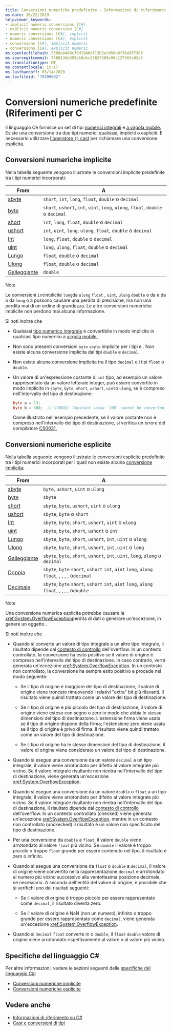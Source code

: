 ```yaml
---
title: Conversioni numeriche predefinite - Informazioni di riferimento su C
ms.date: 10/22/2019
helpviewer_keywords:
- implicit numeric conversions [C#]
- explicit numeric conversion [C#]
- numeric conversions [C#], implicit
- numeric conversions [C#], explicit
- conversions [C#], implicit numeric
- conversions [C#], explicit numeric
ms.openlocfilehash: 5380e8480c39d1940df13b2ecb50a0f394367388
ms.sourcegitcommit: 7588136e355e10cbc2582f389c90c127363c02a5
ms.translationtype: MT
ms.contentlocale: it-IT
ms.lasthandoff: 03/14/2020
ms.locfileid: "79399602"
---
```

# <a name="built-in-numeric-conversions-c-reference"></a>Conversioni numeriche predefinite (Riferimenti per C

Il linguaggio Cè fornisce un set di tipi [numerici integrali](integral-numeric-types.md) e [a virgola mobile.](floating-point-numeric-types.md) Esiste una conversione tra due tipi numerici qualsiasi, impliciti o espliciti. È necessario utilizzare [l'operatore `()` cast](../operators/type-testing-and-cast.md#cast-operator-) per richiamare una conversione esplicita.

## <a name="implicit-numeric-conversions"></a>Conversioni numeriche implicite

Nella tabella seguente vengono illustrate le conversioni implicite predefinite tra i tipi numerici incorporati:

|From|A|
|----------|--------|
|[sbyte](integral-numeric-types.md)|`short`, `int`, `long`, `float`, `double` o `decimal`|
|[byte](integral-numeric-types.md)|`short`, `ushort`, `int`, `uint`, `long`, `ulong`, `float`, `double` o `decimal`|
|[short](integral-numeric-types.md)|`int`, `long`, `float`, `double` o `decimal`|
|[ushort](integral-numeric-types.md)|`int`, `uint`, `long`, `ulong`, `float`, `double` o `decimal`|
|[Int](integral-numeric-types.md)|`long`, `float`, `double` o `decimal`|
|[uint](integral-numeric-types.md)|`long`, `ulong`, `float`, `double` o `decimal`|
|[Lungo](integral-numeric-types.md)|`float`, `double` o `decimal`|
|[Ulong](integral-numeric-types.md)|`float`, `double` o `decimal`|
|[Galleggiante](floating-point-numeric-types.md)|`double`|

> [!NOTE]
> Le conversioni `int`implicite `long`da `ulong` `float` , `uint`, `ulong` `double` o da e da o da `long` o a possono causare una perdita di precisione, ma non una perdita mai di un ordine di grandezza. Le altre conversioni numeriche implicite non perdono mai alcuna informazione.

Si noti inoltre che

- Qualsiasi [tipo numerico integrale](integral-numeric-types.md) è convertibile in modo implicito in qualsiasi tipo numerico a [virgola mobile.](floating-point-numeric-types.md)

- Non sono presenti conversioni `byte` `sbyte` implicite per i tipi e . Non esiste alcuna conversione implicita dai tipi `double` e `decimal`.

- Non esiste alcuna conversione implicita tra il tipo `decimal` e i tipi `float` o `double`.

- Un valore di un'espressione costante di `int` tipo, ad esempio un valore rappresentato da un valore letterale integer, può essere convertito in modo implicito in `sbyte`, `byte`, `short`, `ushort`, `uint`o `ulong`, se è compreso nell'intervallo del tipo di destinazione:

  ```csharp
  byte a = 13;
  byte b = 300;  // CS0031: Constant value '300' cannot be converted to a 'byte'
  ```

  Come illustrato nell'esempio precedente, se il valore costante non è compreso nell'intervallo del tipo di destinazione, si verifica un errore del compilatore [CS0031.](../../misc/cs0031.md)

## <a name="explicit-numeric-conversions"></a>Conversioni numeriche esplicite

Nella tabella seguente vengono illustrate le conversioni esplicite predefinite tra i tipi numerici incorporati per i quali non esiste alcuna [conversione implicita:](#implicit-numeric-conversions)

|From|A|
|----------|--------|
|[sbyte](integral-numeric-types.md)|`byte`, `ushort`, `uint` o `ulong`|
|[byte](integral-numeric-types.md)|`sbyte`|
|[short](integral-numeric-types.md)|`sbyte`, `byte`, `ushort`, `uint` o `ulong`|
|[ushort](integral-numeric-types.md)|`sbyte`, `byte` o `short`|
|[Int](integral-numeric-types.md)|`sbyte`, `byte`, `short`, `ushort`, `uint` o `ulong`|
|[uint](integral-numeric-types.md)|`sbyte`, `byte`, `short`, `ushort` o `int`|
|[Lungo](integral-numeric-types.md)|`sbyte`, `byte`, `short`, `ushort`, `int`, `uint` o `ulong`|
|[Ulong](integral-numeric-types.md)|`sbyte`, `byte`, `short`, `ushort`, `int`, `uint` o `long`|
|[Galleggiante](floating-point-numeric-types.md)|`sbyte`, `byte`, `short`, `ushort`, `int`, `uint`, `long`, `ulong` o `decimal`|
|[Doppia](floating-point-numeric-types.md)|`sbyte`, `byte` `short`, `ushort` `int`, `uint` `long`, `ulong` `float`, , , , , o`decimal`|
|[Decimale](floating-point-numeric-types.md)|`sbyte`, `byte` `short`, `ushort` `int`, `uint` `long`, `ulong` `float`, , , , , o`double`|

> [!NOTE]
> Una conversione numerica esplicita potrebbe causare la <xref:System.OverflowException>perdita di dati o generare un'eccezione, in genere un oggetto .

Si noti inoltre che

- Quando si converte un valore di tipo integrale a un altro tipo integrale, il risultato dipende dal [contesto di controllo](../keywords/checked-and-unchecked.md) dell'overflow. In un contesto controllato, la conversione ha esito positivo se il valore di origine è compreso nell'intervallo del tipo di destinazione. In caso contrario, verrà generata un'eccezione <xref:System.OverflowException>. In un contesto non controllato, la conversione ha sempre esito positivo e procede nel modo seguente:

  - Se il tipo di origine è maggiore del tipo di destinazione, il valore di origine viene troncato rimuovendo i relativi "extra" bit più rilevanti. Il risultato viene quindi trattato come un valore del tipo di destinazione.

  - Se il tipo di origine è più piccolo del tipo di destinazione, il valore di origine viene esteso con segno o zero in modo che abbia le stesse dimensioni del tipo di destinazione. L'estensione firma viene usata se il tipo di origine dispone della firma; l'estensione zero viene usata se il tipo di origine è privo di firma. Il risultato viene quindi trattato come un valore del tipo di destinazione.

  - Se il tipo di origine ha le stesse dimensioni del tipo di destinazione, il valore di origine viene considerato un valore del tipo di destinazione.

- Quando si esegue una conversione da un valore `decimal` a un tipo integrale, il valore viene arrotondato per difetto al valore integrale più vicino. Se il valore integrale risultante non rientra nell'intervallo del tipo di destinazione, viene generata un'eccezione <xref:System.OverflowException>.

- Quando si esegue una conversione da un valore `double` o `float` a un tipo integrale, il valore viene arrotondato per difetto al valore integrale più vicino. Se il valore integrale risultante non rientra nell'intervallo del tipo di destinazione, il risultato dipende dal [contesto di controllo](../keywords/checked-and-unchecked.md) dell'overflow. In un contesto controllato (checked) viene generata un'eccezione <xref:System.OverflowException>, mentre in un contesto non controllato (unckecked) il risultato è un valore non specificato del tipo di destinazione.

- Per una conversione da `double` a `float`, il valore `double` viene arrotondato al valore `float` più vicino. Se `double` il valore è troppo piccolo o troppo `float` grande per essere contenuto nel tipo, il risultato è zero o infinito.

- Quando si esegue una conversione da `float` o `double` a `decimal`, il valore di origine viene convertito nella rappresentazione `decimal` e arrotondato al numero più vicino successivo alla ventottesima posizione decimale, se necessario. A seconda dell'entità del valore di origine, è possibile che si verifichi uno dei risultati seguenti:

  - Se il valore di origine è troppo piccolo per essere rappresentato come `decimal`, il risultato diventa zero.

  - Se il valore di origine è NaN (non un numero), infinito o troppo grande per essere rappresentato come `decimal`, viene generata un'eccezione <xref:System.OverflowException>.

- Quando si `decimal` `float` converte in o `double`, il `float` `double` valore di origine viene arrotondato rispettivamente al valore o al valore più vicino.

## <a name="c-language-specification"></a>Specifiche del linguaggio C#

Per altre informazioni, vedere le sezioni seguenti delle [specifiche del linguaggio C#](~/_csharplang/spec/introduction.md):

- [Conversioni numeriche implicite](~/_csharplang/spec/conversions.md#implicit-numeric-conversions)
- [Conversioni numeriche esplicite](~/_csharplang/spec/conversions.md#explicit-numeric-conversions)

## <a name="see-also"></a>Vedere anche

- [Informazioni di riferimento su C#](../index.md)
- [Cast e conversioni di tipi](../../programming-guide/types/casting-and-type-conversions.md)
